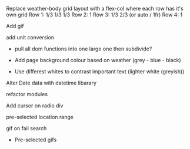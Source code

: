 Replace weather-body grid layout with a flex-col where each row has it's own grid
Row 1:
    1/3 1/3 1/3
Row 2:
    1
Row 3:
    1/3 2/3 (or auto / 1fr)
Row 4:
    1

Add gif

add unit conversion
- pull all dom functions into one large one then subdivide?

- Add page background colour based on weather (grey - blue - black)
- Use differest whites to contrast important text (lighter white (greyish))

Alter Date data with datetime libarary

refactor modules

Add cursor on radio div

pre-selected location range

gif on fail search
- Pre-selected gifs